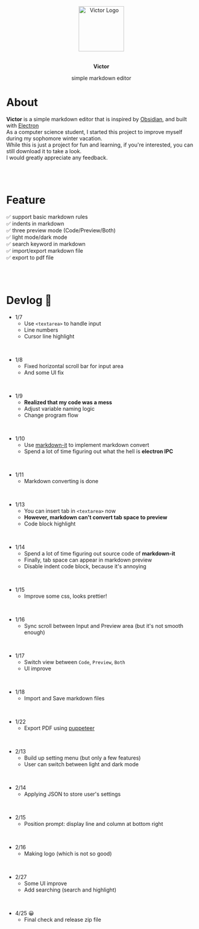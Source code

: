 <div align="center">
  <img alt="Victor Logo" src="https://github.com/Tanimal19/Victor/blob/2780a488d727fe62bc0f57a9ab6769f92bfcdbf7/Logo(no%20text).svg" width="120px">
  <br>
  <br>
  <strong>
    <p>Victor</p>
  </strong>
  <p>
    simple markdown editor
  </p>
</div>

# About

**Victor** is a simple markdown editor that is inspired by [Obsidian](https://obsidian.md/), and built with [Electron](https://www.electronjs.org/)  
As a computer science student, I started this project to improve myself during my sophomore winter vacation.  
While this is just a project for fun and learning, if you're interested, you can still download it to take a look.  
I would greatly appreciate any feedback.

<br>
<br>

# Feature
✅ support basic markdown rules  
✅ indents in markdown  
✅ three preview mode (Code/Preview/Both)  
✅ light mode/dark mode  
✅ search keyword in markdown  
✅ import/export markdown file  
✅ export to pdf file  

<br>
<br>

# Devlog 📝

- 1/7
  - Use `<textarea>` to handle input
  - Line numbers
  - Cursor line highlight
<br>

- 1/8
  - Fixed horizontal scroll bar for input area
  - And some UI fix
<br>

- 1/9
  - **Realized that my code was a mess**
  - Adjust variable naming logic
  - Change program flow
<br>

- 1/10
  - Use [markdown-it](https://github.com/markdown-it/markdown-it) to implement markdown convert
  - Spend a lot of time figuring out what the hell is **electron IPC**
<br>

- 1/11
  - Markdown converting is done
<br>

- 1/13
  - You can insert tab in `<textarea>` now
  - **However, markdown can't convert tab space to preview**
  - Code block highlight
<br>

- 1/14
  - Spend a lot of time figuring out source code of **markdown-it**
  - Finally, tab space can appear in markdown preview
  - Disable indent code block, because it's annoying
<br>

- 1/15
  - Improve some css, looks prettier!
<br>

- 1/16
  - Sync scroll between Input and Preview area (but it's not smooth enough)
<br>

- 1/17
  - Switch view between `Code`, `Preview`, `Both`
  - UI improve
<br>

- 1/18
  - Import and Save markdown files
<br>

- 1/22
  - Export PDF using [puppeteer](https://pptr.dev/api/puppeteer.page.pdf)
<br>

- 2/13
  - Build up setting menu (but only a few features)
  - User can switch between light and dark mode
<br>

- 2/14
  - Applying JSON to store user's settings
<br>

- 2/15
  - Position prompt: display line and column at bottom right
<br>

- 2/16
  - Making logo (which is not so good)
<br>

- 2/27
  - Some UI improve
  - Add searching (search and highlight)
<br>

- 4/25 😀
  - Final check and release zip file
